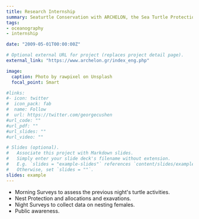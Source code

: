 ```yaml
---
title: Research Internship
summary: Seaturtle Conservation with ARCHELON, the Sea Turtle Protection Society of Greece
tags:
- oceanography
- internship

date: "2009-05-01T00:00:00Z"

# Optional external URL for project (replaces project detail page).
external_link: "https://www.archelon.gr/index_eng.php"

image:
  caption: Photo by rawpixel on Unsplash
  focal_point: Smart

#links:
#- icon: twitter
#  icon_pack: fab
#  name: Follow
#  url: https://twitter.com/georgecushen
#url_code: ""
#url_pdf: ""
#url_slides: ""
#url_video: ""

# Slides (optional).
#   Associate this project with Markdown slides.
#   Simply enter your slide deck's filename without extension.
#   E.g. `slides = "example-slides"` references `content/slides/example-slides.md`.
#   Otherwise, set `slides = ""`.
slides: example
---
```


- Morning Surveys to assess the previous night's turtle activities.
- Nest Protection and allocations and exavations.
- Night Surveys to collect data on nesting females.
- Public awareness. 




